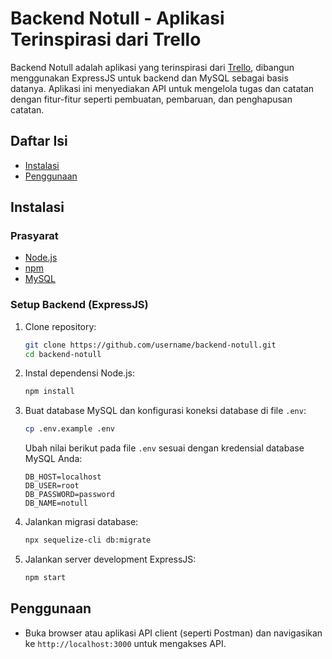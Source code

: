 # Backend Notull - Aplikasi Terinspirasi dari Trello

Backend Notull adalah aplikasi yang terinspirasi dari [Trello](https://trello.com/), dibangun menggunakan ExpressJS untuk backend dan MySQL sebagai basis datanya. Aplikasi ini menyediakan API untuk mengelola tugas dan catatan dengan fitur-fitur seperti pembuatan, pembaruan, dan penghapusan catatan.

## Daftar Isi

- [Instalasi](#instalasi)
- [Penggunaan](#penggunaan)

## Instalasi

### Prasyarat

- [Node.js](https://nodejs.org/)
- [npm](https://www.npmjs.com/)
- [MySQL](https://www.mysql.com/)

### Setup Backend (ExpressJS)

1. Clone repository:

    ```bash
    git clone https://github.com/username/backend-notull.git
    cd backend-notull
    ```

2. Instal dependensi Node.js:

    ```bash
    npm install
    ```

3. Buat database MySQL dan konfigurasi koneksi database di file `.env`:

    ```bash
    cp .env.example .env
    ```

    Ubah nilai berikut pada file `.env` sesuai dengan kredensial database MySQL Anda:

    ```
    DB_HOST=localhost
    DB_USER=root
    DB_PASSWORD=password
    DB_NAME=notull
    ```

4. Jalankan migrasi database:

    ```bash
    npx sequelize-cli db:migrate
    ```

5. Jalankan server development ExpressJS:

    ```bash
    npm start
    ```

## Penggunaan

- Buka browser atau aplikasi API client (seperti Postman) dan navigasikan ke `http://localhost:3000` untuk mengakses API.

